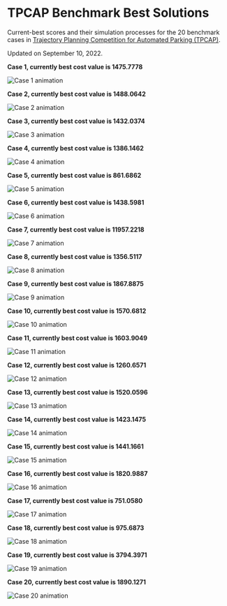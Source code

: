 # TPCAP Benchmark Best Solutions
Current-best scores and their simulation processes for the 20 benchmark cases in [Trajectory Planning Competition for Automated Parking (TPCAP)](https://www.tpcap.net).

Updated on September 10, 2022.

**Case 1, currently best cost value is 1475.7778**

![Case 1 animation](./gifs/Cur_best_1.gif)

**Case 2, currently best cost value is 1488.0642**

![Case 2 animation](./gifs/Cur_best_2.gif)

**Case 3, currently best cost value is 1432.0374**

![Case 3 animation](./gifs/Cur_best_3.gif)

**Case 4, currently best cost value is 1386.1462**

![Case 4 animation](./gifs/Cur_best_4.gif)

**Case 5, currently best cost value is 861.6862**

![Case 5 animation](./gifs/Cur_best_5.gif)

**Case 6, currently best cost value is 1438.5981**

![Case 6 animation](./gifs/Cur_best_6.gif)

**Case 7, currently best cost value is 11957.2218**

![Case 7 animation](./gifs/Cur_best_7.gif)

**Case 8, currently best cost value is 1356.5117**

![Case 8 animation](./gifs/Cur_best_8.gif)

**Case 9, currently best cost value is 1867.8875**

![Case 9 animation](./gifs/Cur_best_9.gif)

**Case 10, currently best cost value is 1570.6812**

![Case 10 animation](./gifs/Cur_best_10.gif)

**Case 11, currently best cost value is 1603.9049**

![Case 11 animation](./gifs/Cur_best_11.gif)

**Case 12, currently best cost value is 1260.6571**

![Case 12 animation](./gifs/Cur_best_12.gif)

**Case 13, currently best cost value is 1520.0596**

![Case 13 animation](./gifs/Cur_best_13.gif)

**Case 14, currently best cost value is 1423.1475**

![Case 14 animation](./gifs/Cur_best_14.gif)

**Case 15, currently best cost value is 1441.1661**

![Case 15 animation](./gifs/Cur_best_15.gif)

**Case 16, currently best cost value is 1820.9887**

![Case 16 animation](./gifs/Cur_best_16.gif)

**Case 17, currently best cost value is 751.0580**

![Case 17 animation](./gifs/Cur_best_17.gif)

**Case 18, currently best cost value is 975.6873**

![Case 18 animation](./gifs/Cur_best_18.gif)

**Case 19, currently best cost value is 3794.3971**

![Case 19 animation](./gifs/Cur_best_19.gif)

**Case 20, currently best cost value is 1890.1271**

![Case 20 animation](./gifs/Cur_best_20.gif)
